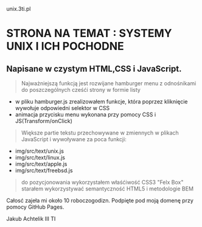 unix.3ti.pl

# STRONA NA TEMAT :  SYSTEMY UNIX I ICH POCHODNE

## Napisane w czystym HTML,CSS i JavaScript.

> Najważniejszą funkcją jest rozwijane hamburger menu z odnośnikami do poszczególnych cześći strony w formie listy
- w pliku hamburger.js zrealizowałem funkcje, która  poprzez kliknięcie wywołuje odpowiedni selektor w CSS
- animacja przycisku menu wykonana przy pomocy CSS  i JS(Transform/onClick)
> Większe partie tekstu przechowywane w zmiennych w plikach JavaScript i wywoływane za poca funkcji:
- img/src/text/unix.js
- img/src/text/linux.js
- img/src/text/apple.js
- img/src/text/freebsd.js

> do pozycjonowania wykorzystałem właśćiwość CSS3 "Felx Box"
> starałem wykorzystywać semantyczność HTML5 i metodologie BEM

Całosć zajeła mi około 10 roboczogodizn.
Podpięte pod moją domenę przy pomocy GitHub Pages.

Jakub Achtelik III TI
